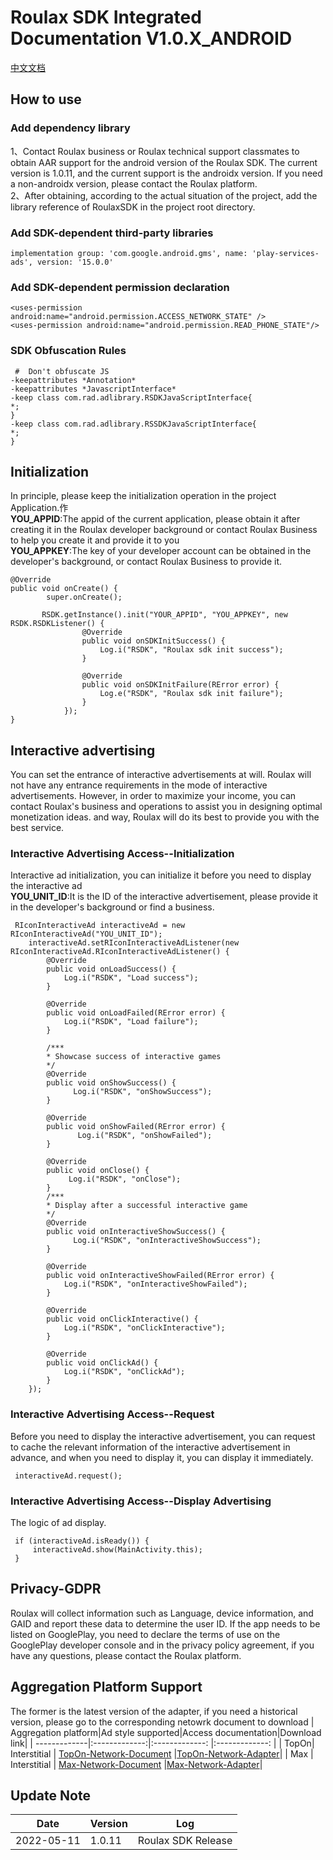 

# Roulax SDK Integrated Documentation V1.0.X_ANDROID  

[中文文档](https://github.com/RoulaxTeam/Roulax-Android-SDK/blob/master/README.md)  

## How to use

### Add dependency library
1、Contact Roulax business or Roulax technical support classmates to obtain AAR support for the android version of the Roulax SDK. The current version is 1.0.11, and the current support is the androidx version. If you need a non-androidx version, please contact the Roulax platform.  
2、After obtaining, according to the actual situation of the project, add the library reference of RoulaxSDK in the project root directory.

<!-- 下载地址：[Roulax-SDK-Core](https://github.com/RoulaxTeam/Roulax-Android-SDK/releases/download/main_1.0.11/rsdk_1011_202205091149.aar) -->

### Add SDK-dependent third-party libraries
	implementation group: 'com.google.android.gms', name: 'play-services-ads', version: '15.0.0'

### Add SDK-dependent permission declaration

  	<uses-permission android:name="android.permission.ACCESS_NETWORK_STATE" />
    <uses-permission android:name="android.permission.READ_PHONE_STATE"/>


### SDK Obfuscation Rules
     #  Don't obfuscate JS
	-keepattributes *Annotation*
	-keepattributes *JavascriptInterface*
	-keep class com.rad.adlibrary.RSDKJavaScriptInterface{
	*;
	}
	-keep class com.rad.adlibrary.RSSDKJavaScriptInterface{
	*;
	}


## Initialization

In principle, please keep the initialization operation in the project Application.作<br>
**YOU_APPID**:The appid of the current application, please obtain it after creating it in the Roulax developer background or contact Roulax Business to help you create it and provide it to you<br>
**YOU_APPKEY**:The key of your developer account can be obtained in the developer's background, or contact Roulax Business to provide it.<br>


	@Override
	public void onCreate() {
			super.onCreate();

           RSDK.getInstance().init("YOUR_APPID", "YOU_APPKEY", new RSDK.RSDKListener() {
                    @Override
                    public void onSDKInitSuccess() {
                        Log.i("RSDK", "Roulax sdk init success");
                    }

                    @Override
                    public void onSDKInitFailure(RError error) {
                        Log.e("RSDK", "Roulax sdk init failure");
                    }
                });  
	}


## Interactive advertising

You can set the entrance of interactive advertisements at will. Roulax will not have any entrance requirements in the mode of interactive advertisements. However, in order to maximize your income, you can contact Roulax's business and operations to assist you in designing optimal monetization ideas. and way, Roulax will do its best to provide you with the best service.

### Interactive Advertising Access--Initialization

Interactive ad initialization, you can initialize it before you need to display the interactive ad<br>
**YOU_UNIT_ID**:It is the ID of the interactive advertisement, please provide it in the developer's background or find a business.


     RIconInteractiveAd interactiveAd = new RIconInteractiveAd("YOU_UNIT_ID");
        interactiveAd.setRIconInteractiveAdListener(new RIconInteractiveAd.RIconInteractiveAdListener() {
            @Override
            public void onLoadSuccess() {
                Log.i("RSDK", "Load success");
            }

            @Override
            public void onLoadFailed(RError error) {
                Log.i("RSDK", "Load failure");
            }

			/***
			* Showcase success of interactive games
			*/
            @Override
            public void onShowSuccess() {
				  Log.i("RSDK", "onShowSuccess");
            }

            @Override
            public void onShowFailed(RError error) {
				   Log.i("RSDK", "onShowFailed");
            }

            @Override
            public void onClose() {
                 Log.i("RSDK", "onClose");
            }
			/***
			* Display after a successful interactive game
			*/
            @Override
            public void onInteractiveShowSuccess() {
				  Log.i("RSDK", "onInteractiveShowSuccess");
            }
			
            @Override
            public void onInteractiveShowFailed(RError error) {               
				Log.i("RSDK", "onInteractiveShowFailed");
            }

            @Override
            public void onClickInteractive() {
                Log.i("RSDK", "onClickInteractive");
            }

            @Override
            public void onClickAd() {
                Log.i("RSDK", "onClickAd");
            }
        });


### Interactive Advertising Access--Request

Before you need to display the interactive advertisement, you can request to cache the relevant information of the interactive advertisement in advance, and when you need to display it, you can display it immediately.

	 interactiveAd.request();


### Interactive Advertising Access--Display Advertising

The logic of ad display.

 	 if (interactiveAd.isReady()) {
         interactiveAd.show(MainActivity.this);
     }

## Privacy-GDPR
Roulax will collect information such as Language, device information, and GAID and report these data to determine the user ID. If the app needs to be listed on GooglePlay, you need to declare the terms of use on the GooglePlay developer console and in the privacy policy agreement, if you have any questions, please contact the Roulax platform.

## Aggregation Platform Support
The former is the latest version of the adapter, if you need a historical version, please go to the corresponding netowrk document to download
| Aggregation platform|Ad style supported|Access documentation|Download link|
| -------------|:-------------:|:-------------: |:-------------: |
| TopOn| Interstitial | [TopOn-Network-Document](https://github.com/RoulaxTeam/Roulax-Android-SDK/blob/master/network/Max/RSDK-MAX.md) |[TopOn-Network-Adapter](https://github.com/RoulaxTeam/Roulax-Android-SDK/releases/download/network_max/rad-network-max-release.aar)|
| Max  | Interstitial | [Max-Network-Document](https://github.com/RoulaxTeam/Roulax-Android-SDK/blob/master/network/Max/RSDK-MAX.md) |[Max-Network-Adapter](https://github.com/RoulaxTeam/Roulax-Android-SDK/releases/download/network_max/rad-network-max-release.aar)|


## Update Note
| Date | Version | Log |
|--|--|--|
| 2022-05-11 | 1.0.11 | Roulax SDK Release |
